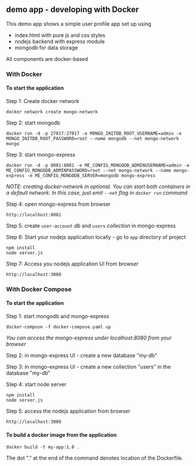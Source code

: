 ## demo app - developing with Docker

This demo app shows a simple user profile app set up using

- index.html with pure js and css styles
- nodejs backend with express module
- mongodb for data storage

All components are docker-based

### With Docker

#### To start the application

Step 1: Create docker network

    docker network create mongo-network

Step 2: start mongodb

    docker run -d -p 27017:27017 -e MONGO_INITDB_ROOT_USERNAME=admin -e MONGO_INITDB_ROOT_PASSWORD=root --name mongodb --net mongo-network mongo

Step 3: start mongo-express

    docker run -d -p 8081:8081 -e ME_CONFIG_MONGODB_ADMINUSERNAME=admin -e ME_CONFIG_MONGODB_ADMINPASSWORD=root --net mongo-network --name mongo-express -e ME_CONFIG_MONGODB_SERVER=mongodb mongo-express

_NOTE: creating docker-network in optional. You can start both containers in a default network. In this case, just emit `--net` flag in `docker run` command_

Step 4: open mongo-express from browser

    http://localhost:8081

Step 5: create `user-account` _db_ and `users` _collection_ in mongo-express

Step 6: Start your nodejs application locally - go to `app` directory of project

    npm install
    node server.js

Step 7: Access you nodejs application UI from browser

    http://localhost:3000

### With Docker Compose

#### To start the application

Step 1: start mongodb and mongo-express

    docker-compose -f docker-compose.yaml up

_You can access the mongo-express under localhost:8080 from your browser_

Step 2: in mongo-express UI - create a new database "my-db"

Step 3: in mongo-express UI - create a new collection "users" in the database "my-db"

Step 4: start node server

    npm install
    node server.js

Step 5: access the nodejs application from browser

    http://localhost:3000

#### To build a docker image from the application

    docker build -t my-app:1.0 .

The dot "." at the end of the command denotes location of the Dockerfile.
